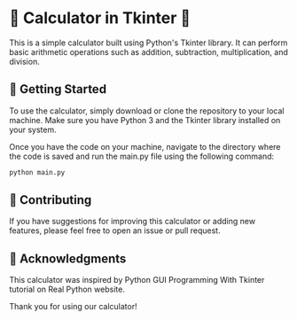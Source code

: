 
# 🧮 Calculator in Tkinter 🧮

This is a simple calculator built using Python's Tkinter library. It can perform basic arithmetic operations such as addition, subtraction, multiplication, and division.

## 🚀 Getting Started
To use the calculator, simply download or clone the repository to your local machine. Make sure you have Python 3 and the Tkinter library installed on your system.

Once you have the code on your machine, navigate to the directory where the code is saved and run the main.py file using the following command:

```bash
python main.py
```

## 🤝 Contributing
If you have suggestions for improving this calculator or adding new features, please feel free to open an issue or pull request.

## 🙏 Acknowledgments
This calculator was inspired by Python GUI Programming With Tkinter tutorial on Real Python website.

Thank you for using our calculator!
